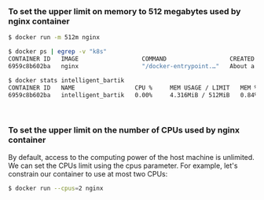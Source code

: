 
<br>

### To set the upper limit on memory to 512 megabytes used by nginx container
```bash
$ docker run -m 512m nginx

$ docker ps | egrep -v "k8s"     
CONTAINER ID   IMAGE                  COMMAND                  CREATED              STATUS              PORTS                  NAMES
6959c8b602ba   nginx                  "/docker-entrypoint.…"   About a minute ago   Up About a minute   80/tcp                 intelligent_bartik

$ docker stats intelligent_bartik
CONTAINER ID   NAME                 CPU %     MEM USAGE / LIMIT   MEM %     NET I/O       BLOCK I/O         PIDS
6959c8b602ba   intelligent_bartik   0.00%     4.316MiB / 512MiB   0.84%     1.17kB / 0B   7.42MB / 8.19kB   2
```

<br>

### To set the upper limit on the number of CPUs used by nginx container

By default, access to the computing power of the host machine is unlimited. We can set the CPUs limit using the cpus parameter. For example, let's constrain our container to use at most two CPUs:


```bash
$ docker run --cpus=2 nginx
```